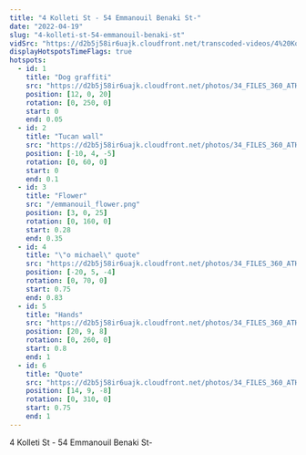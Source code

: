```yaml
---
title: "4 Kolleti St - 54 Emmanouil Benaki St-"
date: "2022-04-19"
slug: "4-kolleti-st-54-emmanouil-benaki-st"
vidSrc: "https://d2b5j58ir6uajk.cloudfront.net/transcoded-videos/4%20Kolleti%20St%20-%2054%20Emmanouil%20Benaki%20St-.mp4"
displayHotspotsTimeFlags: true
hotspots:
  - id: 1
    title: "Dog graffiti"
    src: "https://d2b5j58ir6uajk.cloudfront.net/photos/34_FILES_360_ATHENS_EXARCHIA/54%20EMMANOUIL%20BENAKI%20ST/PHOTO/4%20Kolleti%20St%20-%2054%20Emmanouil%20Benaki%20St.%20%281%29.jpg"
    position: [12, 0, 20]
    rotation: [0, 250, 0]
    start: 0
    end: 0.05
  - id: 2
    title: "Tucan wall"
    src: "https://d2b5j58ir6uajk.cloudfront.net/photos/34_FILES_360_ATHENS_EXARCHIA/54%20EMMANOUIL%20BENAKI%20ST/PHOTO/4%20Kolleti%20St%20-%2054%20Emmanouil%20Benaki%20St..jpg"
    position: [-10, 4, -5]
    rotation: [0, 60, 0]
    start: 0
    end: 0.1
  - id: 3
    title: "Flower"
    src: "/emmanouil_flower.png"
    position: [3, 0, 25]
    rotation: [0, 160, 0]
    start: 0.28
    end: 0.35
  - id: 4
    title: "\"o michael\" quote"
    src: "https://d2b5j58ir6uajk.cloudfront.net/photos/34_FILES_360_ATHENS_EXARCHIA/54%20EMMANOUIL%20BENAKI%20ST/PHOTO/4%20Kolleti%20St%20-%2054%20Emmanouil%20Benaki%20St.%20%2810%29.jpg"
    position: [-20, 5, -4]
    rotation: [0, 70, 0]
    start: 0.75
    end: 0.83
  - id: 5
    title: "Hands"
    src: "https://d2b5j58ir6uajk.cloudfront.net/photos/34_FILES_360_ATHENS_EXARCHIA/54%20EMMANOUIL%20BENAKI%20ST/PHOTO/54%20Emmanouil%20Benaki%20St..JPG"
    position: [20, 9, 8]
    rotation: [0, 260, 0]
    start: 0.8
    end: 1
  - id: 6
    title: "Quote"
    src: "https://d2b5j58ir6uajk.cloudfront.net/photos/34_FILES_360_ATHENS_EXARCHIA/54%20EMMANOUIL%20BENAKI%20ST/PHOTO/4%20Kolleti%20St%20-%2054%20Emmanouil%20Benaki%20St.%20%2811%29.jpg"
    position: [14, 9, -8]
    rotation: [0, 310, 0]
    start: 0.75
    end: 1
---
```


4 Kolleti St - 54 Emmanouil Benaki St-
